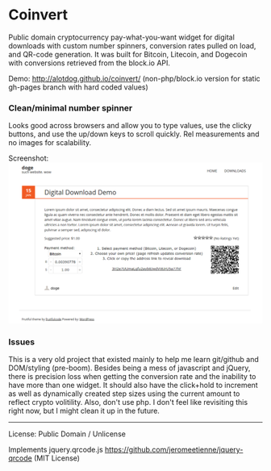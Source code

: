 # Coinvert
Public domain cryptocurrency pay-what-you-want widget for digital downloads with custom number spinners, conversion rates pulled on load, and QR-code generation. It was built for Bitcoin, Litecoin, and Dogecoin with conversions retrieved from the block.io API. 

Demo: <http://alotdog.github.io/coinvert/> (non-php/block.io version for static gh-pages branch with hard coded values)

### Clean/minimal number spinner
Looks good across browsers and allow you to type values, use the clicky buttons, and use the up/down keys to scroll quickly. Rel measurements and no images for scalability.

Screenshot:
![coinvert screenshot](screenshot.png)

### Issues
This is a very old project that existed mainly to help me learn git/github and DOM/styling (pre-boom). Besides being a mess of javascript and jQuery, there is precision loss when getting the conversion rate and the inability to have more than one widget. It should also have the click+hold to increment as well as dynamically created step sizes using the current amount to reflect crypto volitility. Also, don't use php.
I don't feel like revisiting this right now, but I might clean it up in the future.

---

License: Public Domain / Unlicense

Implements jquery.qrcode.js <https://github.com/jeromeetienne/jquery-qrcode> (MIT License)
